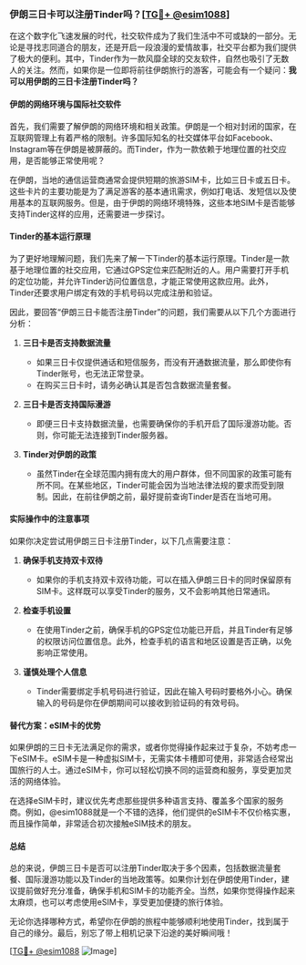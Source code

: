 ### 伊朗三日卡可以注册Tinder吗？[[TG💪+ @esim1088](https://t.me/s/esim1088)]

在这个数字化飞速发展的时代，社交软件成为了我们生活中不可或缺的一部分。无论是寻找志同道合的朋友，还是开启一段浪漫的爱情故事，社交平台都为我们提供了极大的便利。其中，Tinder作为一款风靡全球的交友软件，自然也吸引了无数人的关注。然而，如果你是一位即将前往伊朗旅行的游客，可能会有一个疑问：**我可以用伊朗的三日卡注册Tinder吗？**

#### 伊朗的网络环境与国际社交软件

首先，我们需要了解伊朗的网络环境和相关政策。伊朗是一个相对封闭的国家，在互联网管理上有着严格的限制。许多国际知名的社交媒体平台如Facebook、Instagram等在伊朗是被屏蔽的。而Tinder，作为一款依赖于地理位置的社交应用，是否能够正常使用呢？

在伊朗，当地的通信运营商通常会提供短期的旅游SIM卡，比如三日卡或五日卡。这些卡片的主要功能是为了满足游客的基本通讯需求，例如打电话、发短信以及使用基本的互联网服务。但是，由于伊朗的网络环境特殊，这些本地SIM卡是否能够支持Tinder这样的应用，还需要进一步探讨。

#### Tinder的基本运行原理

为了更好地理解问题，我们先来了解一下Tinder的基本运行原理。Tinder是一款基于地理位置的社交应用，它通过GPS定位来匹配附近的人。用户需要打开手机的定位功能，并允许Tinder访问位置信息，才能正常使用这款应用。此外，Tinder还要求用户绑定有效的手机号码以完成注册和验证。

因此，要回答“伊朗三日卡能否注册Tinder”的问题，我们需要从以下几个方面进行分析：

1. **三日卡是否支持数据流量**
   - 如果三日卡仅提供通话和短信服务，而没有开通数据流量，那么即使你有Tinder账号，也无法正常登录。
   - 在购买三日卡时，请务必确认其是否包含数据流量套餐。

2. **三日卡是否支持国际漫游**
   - 即便三日卡支持数据流量，也需要确保你的手机开启了国际漫游功能。否则，你可能无法连接到Tinder服务器。

3. **Tinder对伊朗的政策**
   - 虽然Tinder在全球范围内拥有庞大的用户群体，但不同国家的政策可能有所不同。在某些地区，Tinder可能会因为当地法律法规的要求而受到限制。因此，在前往伊朗之前，最好提前查询Tinder是否在当地可用。

#### 实际操作中的注意事项

如果你决定尝试用伊朗三日卡注册Tinder，以下几点需要注意：

1. **确保手机支持双卡双待**
   - 如果你的手机支持双卡双待功能，可以在插入伊朗三日卡的同时保留原有SIM卡。这样既可以享受Tinder的服务，又不会影响其他日常通讯。

2. **检查手机设置**
   - 在使用Tinder之前，确保手机的GPS定位功能已开启，并且Tinder有足够的权限访问位置信息。此外，检查手机的语言和地区设置是否正确，以免影响正常使用。

3. **谨慎处理个人信息**
   - Tinder需要绑定手机号码进行验证，因此在输入号码时要格外小心。确保输入的号码是你在伊朗期间可以接收到验证码的有效号码。

#### 替代方案：eSIM卡的优势

如果伊朗的三日卡无法满足你的需求，或者你觉得操作起来过于复杂，不妨考虑一下eSIM卡。eSIM卡是一种虚拟SIM卡，无需实体卡槽即可使用，非常适合经常出国旅行的人士。通过eSIM卡，你可以轻松切换不同的运营商和服务，享受更加灵活的网络体验。

在选择eSIM卡时，建议优先考虑那些提供多种语言支持、覆盖多个国家的服务商。例如，@esim1088就是一个不错的选择，他们提供的eSIM卡不仅价格实惠，而且操作简单，非常适合初次接触eSIM技术的朋友。

#### 总结

总的来说，伊朗三日卡是否可以注册Tinder取决于多个因素，包括数据流量套餐、国际漫游功能以及Tinder的当地政策等。如果你计划在伊朗使用Tinder，建议提前做好充分准备，确保手机和SIM卡的功能齐全。当然，如果你觉得操作起来太麻烦，也可以考虑使用eSIM卡，享受更加便捷的旅行体验。

无论你选择哪种方式，希望你在伊朗的旅程中能够顺利地使用Tinder，找到属于自己的缘分。最后，别忘了带上相机记录下沿途的美好瞬间哦！

[[TG💪+ @esim1088](https://t.me/s/esim1088) ![Image](https://i.postimg.cc/4NQfJmqS/Snipaste-2025-05-13-00-14-12.png)]